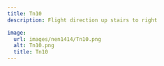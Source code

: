 ```yaml
---
title: Tn10
description: Flight direction up stairs to right

image:
  url: images/nen1414/Tn10.png
  alt: Tn10.png
  title: Tn10
---
```


